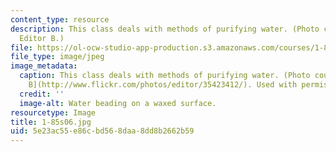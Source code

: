```yaml
---
content_type: resource
description: This class deals with methods of purifying water. (Photo courtesy of
  Editor B.)
file: https://ol-ocw-studio-app-production.s3.amazonaws.com/courses/1-85-water-and-wastewater-treatment-engineering-spring-2006/5e23ac55e86cbd568daa8dd8b2662b59_1-85s06.jpg
file_type: image/jpeg
image_metadata:
  caption: This class deals with methods of purifying water. (Photo courtesy of [Editor
    B](http://www.flickr.com/photos/editor/35423412/). Used with permission.)
  credit: ''
  image-alt: Water beading on a waxed surface.
resourcetype: Image
title: 1-85s06.jpg
uid: 5e23ac55-e86c-bd56-8daa-8dd8b2662b59
---
```

